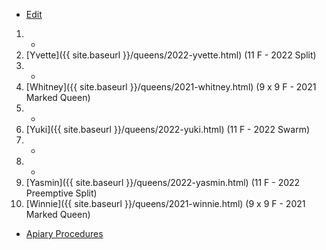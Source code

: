 * [Edit](https://github.com/joejcollins/rhapsody-angel/edit/master/_includes/apiary.md)

1. -
1. [Yvette]({{ site.baseurl }}/queens/2022-yvette.html) (11 F - 2022 Split)
1. -
1. [Whitney]({{ site.baseurl }}/queens/2021-whitney.html) (9 x 9 F - 2021 Marked Queen)
1. -
1. [Yuki]({{ site.baseurl }}/queens/2022-yuki.html) (11 F - 2022 Swarm)
1. -
1. -
1. [Yasmin]({{ site.baseurl }}/queens/2022-yasmin.html) (11 F - 2022 Preemptive Split)
1. [Winnie]({{ site.baseurl }}/queens/2021-winnie.html) (9 x 9 F - 2021 Marked Queen)

* [Apiary Procedures](https://github.com/joejcollins/rhapsody-angel/raw/master/book/00Book.pdf)
